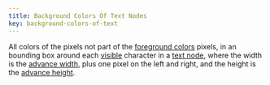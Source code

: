 ```yaml
---
title: Background Colors Of Text Nodes
key: background-colors-of-text
---
```


All colors of the pixels not part of the [foreground colors](#foreground-colors-of-text) pixels, in an bounding box around each [visible](#visible) character in a [text node](https://dom.spec.whatwg.org/#text), where the width is the [advance width](https://www.w3.org/TR/css-values/#length-advance-measure
), plus one pixel on the left and right, and the height is the [advance height](https://www.w3.org/TR/css-values/#length-advance-measure).
